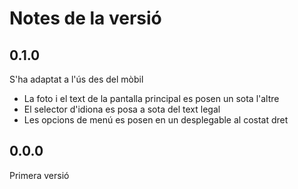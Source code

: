 # Notes de la versió

## 0.1.0

S'ha adaptat a l'ús des del mòbil

* La foto i el text de la pantalla principal es posen un sota l'altre  
* El selector d'idiona es posa a sota del text legal  
* Les opcions de menú es posen en un desplegable al costat dret  

## 0.0.0

Primera versió
